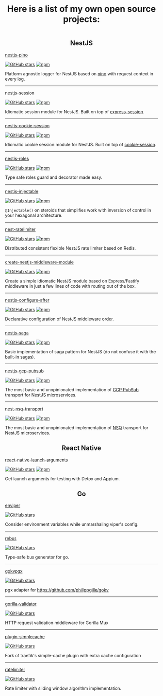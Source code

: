 <h1 align="center">Here is a list of my own open source projects:</h1>

<img src="https://pixel-nu.vercel.app/api/image.gif" width="1" height="1" />

<h2 align="center">NestJS</h2>

[nestjs-pino](https://github.com/iamolegga/nestjs-pino)

[![GitHub stars](https://img.shields.io/github/stars/iamolegga/nestjs-pino?style=flat-square)](https://github.com/iamolegga/nestjs-pino)
[![npm](https://img.shields.io/npm/dm/nestjs-pino?style=flat-square)](https://www.npmjs.com/package/nestjs-pino)

Platform agnostic logger for NestJS based on [pino](http://getpino.io/) with request context in every log.

---

[nestjs-session](https://github.com/iamolegga/nestjs-session)

[![GitHub stars](https://img.shields.io/github/stars/iamolegga/nestjs-session?style=flat-square)](https://github.com/iamolegga/nestjs-session)
[![npm](https://img.shields.io/npm/dm/nestjs-session?style=flat-square)](https://www.npmjs.com/package/nestjs-session)

Idiomatic session module for NestJS. Built on top of [express-session](https://www.npmjs.com/package/express-session).

---

[nestjs-cookie-session](https://github.com/iamolegga/nestjs-cookie-session)

[![GitHub stars](https://img.shields.io/github/stars/iamolegga/nestjs-cookie-session?style=flat-square)](https://github.com/iamolegga/nestjs-cookie-session)
[![npm](https://img.shields.io/npm/dm/nestjs-cookie-session?style=flat-square)](https://www.npmjs.com/package/nestjs-cookie-session)

Idiomatic cookie session module for NestJS. Built on top of [cookie-session](https://www.npmjs.com/package/cookie-session).

---

[nestjs-roles](https://github.com/iamolegga/nestjs-roles)

[![GitHub stars](https://img.shields.io/github/stars/iamolegga/nestjs-roles?style=flat-square)](https://github.com/iamolegga/nestjs-roles)
[![npm](https://img.shields.io/npm/dm/nestjs-roles?style=flat-square)](https://www.npmjs.com/package/nestjs-roles)

Type safe roles guard and decorator made easy.

---

[nestjs-injectable](https://github.com/segmentstream/nestjs-injectable)

[![GitHub stars](https://img.shields.io/github/stars/segmentstream/nestjs-injectable?style=flat-square)](https://github.com/segmentstream/nestjs-injectable)
[![npm](https://img.shields.io/npm/dm/nestjs-injectable?style=flat-square)](https://www.npmjs.com/package/nestjs-injectable)

`@Injectable()` on steroids that simplifies work with inversion of control in your hexagonal architecture.

---

[nest-ratelimiter](https://github.com/iamolegga/nestjs-ratelimiter)

[![GitHub stars](https://img.shields.io/github/stars/iamolegga/nestjs-ratelimiter?style=flat-square)](https://github.com/iamolegga/nestjs-ratelimiter)
[![npm](https://img.shields.io/npm/dm/nest-ratelimiter?style=flat-square)](https://www.npmjs.com/package/nest-ratelimiter)

Distributed consistent flexible NestJS rate limiter based on Redis.

---

[create-nestjs-middleware-module](https://github.com/iamolegga/create-nestjs-middleware-module)

[![GitHub stars](https://img.shields.io/github/stars/iamolegga/create-nestjs-middleware-module?style=flat-square)](https://github.com/iamolegga/create-nestjs-middleware-module)
[![npm](https://img.shields.io/npm/dm/create-nestjs-middleware-module?style=flat-square)](https://www.npmjs.com/package/create-nestjs-middleware-module)

Create a simple idiomatic NestJS module based on Express/Fastify middleware in just a few lines of code with routing out of the box.

---

[nestjs-configure-after](https://github.com/iamolegga/nestjs-configure-after)

[![GitHub stars](https://img.shields.io/github/stars/iamolegga/nestjs-configure-after?style=flat-square)](https://github.com/iamolegga/nestjs-configure-after)
[![npm](https://img.shields.io/npm/dm/nestjs-configure-after?style=flat-square)](https://www.npmjs.com/package/nestjs-configure-after)

Declarative configuration of NestJS middleware order.

---

[nestjs-saga](https://github.com/iamolegga/nestjs-saga)

[![GitHub stars](https://img.shields.io/github/stars/iamolegga/nestjs-saga?style=flat-square)](https://github.com/iamolegga/nestjs-saga)
[![npm](https://img.shields.io/npm/dm/nestjs-saga?style=flat-square)](https://www.npmjs.com/package/nestjs-saga)

Basic implementation of saga pattern for NestJS (do not confuse it with the [built-in sagas](https://docs.nestjs.com/recipes/cqrs#sagas)).

---

[nestjs-gcp-pubsub](https://github.com/iamolegga/nestjs-gcp-pubsub)

[![GitHub stars](https://img.shields.io/github/stars/iamolegga/nestjs-gcp-pubsub?style=flat-square)](https://github.com/iamolegga/nestjs-gcp-pubsub)
[![npm](https://img.shields.io/npm/dm/nestjs-gcp-pubsub?style=flat-square)](https://www.npmjs.com/package/nestjs-gcp-pubsub)

The most basic and unopinionated implementation of [GCP PubSub](https://cloud.google.com/pubsub/) transport for NestJS microservices.

---

[nest-nsq-transport](https://github.com/iamolegga/nest-nsq-transport)

[![GitHub stars](https://img.shields.io/github/stars/iamolegga/nest-nsq-transport?style=flat-square)](https://github.com/iamolegga/nest-nsq-transport)
[![npm](https://img.shields.io/npm/dm/nest-nsq-transport?style=flat-square)](https://www.npmjs.com/package/nest-nsq-transport)

The most basic and unopinionated implementation of [NSQ](https://nsq.io/) transport for NestJS microservices.

<h2 align="center">React Native</h2>

[react-native-launch-arguments](https://github.com/iamolegga/react-native-launch-arguments)

[![GitHub stars](https://img.shields.io/github/stars/iamolegga/react-native-launch-arguments?style=flat-square)](https://github.com/iamolegga/react-native-launch-arguments)
[![npm](https://img.shields.io/npm/dm/react-native-launch-arguments?style=flat-square)](https://www.npmjs.com/package/react-native-launch-arguments)

Get launch arguments for testing with Detox and Appium.

<h2 align="center">Go</h2>

[enviper](https://github.com/iamolegga/enviper)

[![GitHub stars](https://img.shields.io/github/stars/iamolegga/enviper?style=flat-square)](https://github.com/iamolegga/enviper)

Consider environment variables while unmarshaling viper's config.

---

[rebus](https://github.com/iamolegga/rebus)

[![GitHub stars](https://img.shields.io/github/stars/iamolegga/rebus?style=flat-square)](https://github.com/iamolegga/rebus)

Type-safe bus generator for go.

---

[gokvpgx](https://github.com/iamolegga/gokvpgx)

[![GitHub stars](https://img.shields.io/github/stars/iamolegga/gokvpgx?style=flat-square)](https://github.com/iamolegga/gokvpgx)

pgx adapter for https://github.com/philippgille/gokv

---

[gorilla-validator](https://github.com/iamolegga/gorilla-validator)

[![GitHub stars](https://img.shields.io/github/stars/iamolegga/gorilla-validator?style=flat-square)](https://github.com/iamolegga/gorilla-validator)

HTTP request validation middleware for Gorilla Mux

---

[plugin-simplecache](https://github.com/iamolegga/plugin-simplecache)

[![GitHub stars](https://img.shields.io/github/stars/iamolegga/plugin-simplecache?style=flat-square)](https://github.com/iamolegga/plugin-simplecache)

Fork of traefik's simple-cache plugin with extra cache configuration

---

[ratelimiter](https://github.com/iamolegga/ratelimiter)

[![GitHub stars](https://img.shields.io/github/stars/iamolegga/ratelimiter?style=flat-square)](https://github.com/iamolegga/ratelimiter)

Rate limiter with sliding window algorithm implementation.
